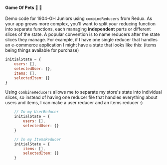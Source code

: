 #### Game Of Pets :wolf: :dragon:

Demo code for 1904-GH Juniors using `combineReducers` from Redux. 
As your app grows more complex, you'll want to split your reducing function into separate functions, each managing **independent** parts or different slices of the state.
A popular convention is to name reducers after the state slices they manage. 
For example, if I have one single reducer that handles an e-commerce application I might have a state that looks like this: (items being things available for purchase)
```javascript
initialState = {
    users: [],
    selectedUser: {},
    items: [],
    selectedItem: {}
}
```
Using `combineReducers` allows me to separate my store's state into individual slices, so instead of having one reducer file that handles everything about users and items, I can make a user reducer and an items reducer :)
```javascript
    // In my UserReducer
    initialState = {
        users: [], 
        selectedUser: {}
    }
``` 

```javascript
    // In my ItemsReducer
    initialState = {
        items: [], 
        selectedItem: {}
    }
``` 
